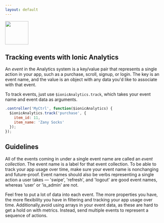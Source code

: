 ```yaml
---
layout: default
---
```


<img src="/img/analytics-preview.png" style="width: 76px">

Tracking events with Ionic Analytics
-----

An *event* in the Analytics system is a key/value pair that represents
a single action in your app, such as a purchase, scroll, signup, or login. The key is an event name, and the value is an object with any data you'd like to associate with that event.

To track events, just use `$ionicAnalytics.track`, which takes your event name and event data as arguments.

```javascript
.controller('MyCtrl', function($ionicAnalytics) {
  $ionicAnalytics.track('purchase', {
    item_id: 11,
    item_name: 'Zany Socks'
  });
});
```

Guidelines
-----
All of the events coming in under a single event name are called an *event collection*. The event name is a label for that event collection. To be able to track your app usage over time, make sure your event name is nonchanging and future-proof. Event names should also be verbs representing a single action a user takes — 'swipe', 'refresh', and 'logout' are good event names, whereas 'user' or 'is_admin' are not.

Feel free to put a lot of data into each event. The more properties you have, the more flexibility you have in filtering and tracking your app usage over time. Additionally,avoid using arrays in your event data, as these are hard to get a hold on with metrics. Instead, send multiple events to represent a sequence of actions.
